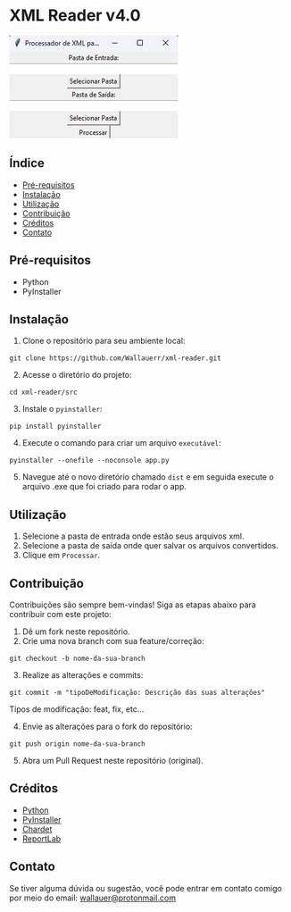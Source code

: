# XML Reader v4.0

![Home page](../.git_images/project-cover.png)

## Índice

- [Pré-requisitos](#pré-requisitos)
- [Instalação](#instalação)
- [Utilização](#utilização)
- [Contribuição](#contribuição)
- [Créditos](#créditos)
- [Contato](#contato)

## Pré-requisitos

- Python
- PyInstaller

## Instalação

1. Clone o repositório para seu ambiente local:

```
git clone https://github.com/Wallauerr/xml-reader.git
```

2. Acesse o diretório do projeto:

```
cd xml-reader/src
```

3. Instale o `pyinstaller`:

```
pip install pyinstaller
```

4. Execute o comando para criar um arquivo `executável`:

```
pyinstaller --onefile --noconsole app.py
```

5. Navegue até o novo diretório chamado `dist` e em seguida execute o arquivo .exe que foi criado para rodar o app.

## Utilização

1. Selecione a pasta de entrada onde estão seus arquivos xml.
2. Selecione a pasta de saída onde quer salvar os arquivos convertidos.
3. Clique em `Processar`.

## Contribuição

 Contribuições são sempre bem-vindas! Siga as etapas abaixo para contribuir com este projeto:

1. Dê um fork neste repositório.
2. Crie uma nova branch com sua feature/correção:

```
git checkout -b nome-da-sua-branch
```

3. Realize as alterações e commits:

```
git commit -m "tipoDeModificação: Descrição das suas alterações"
```

Tipos de modificação: feat, fix, etc...

4. Envie as alterações para o fork do repositório:

```
git push origin nome-da-sua-branch
```

5. Abra um Pull Request neste repositório (original).

## Créditos

- [Python](https://www.python.org/)
- [PyInstaller](https://pyinstaller.org/en/stable/)
- [Chardet](https://pypi.org/project/chardet/)
- [ReportLab](https://docs.reportlab.com/)

## Contato

Se tiver alguma dúvida ou sugestão, você pode entrar em contato comigo por meio do email: wallauer@protonmail.com
